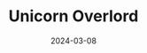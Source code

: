 ---
title: Unicorn Overlord
tags:
  - platform_switch
  - genre_rpg
note: Collector''s Edition
physical: true
digital: false
guide: false
pending: true
date: 2024-03-08
---